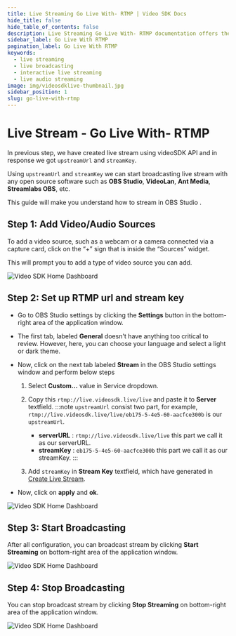 ```yaml
---
title: Live Streaming Go Live With- RTMP | Video SDK Docs
hide_title: false
hide_table_of_contents: false
description: Live Streaming Go Live With- RTMP documentation offers the most flexibility and control over your live viewing experience, build a custom integration with your live streaming web & app.
sidebar_label: Go Live With RTMP
pagination_label: Go Live With RTMP
keywords:
  - live streaming
  - live broadcasting
  - interactive live streaming
  - live audio streaming
image: img/videosdklive-thumbnail.jpg
sidebar_position: 1
slug: go-live-with-rtmp
---
```


# Live Stream - Go Live With- RTMP

In previous step, we have created live stream using videoSDK API and in response we got `upstreamUrl` and `streamKey`.

Using `upstreamUrl` and `streamKey` we can start broadcasting live stream with any open source software such as **OBS Studio**, **VideoLan**, **Ant Media**, **Streamlabs OBS**, etc.

This guide will make you understand how to stream in OBS Studio .

## Step 1: Add Video/Audio Sources

To add a video source, such as a webcam or a camera connected via a capture card, click on the “+” sign that is inside the “Sources” widget.

This will prompt you to add a type of video source you can add.

![Video SDK Home Dashboard](/img/obs-source.png)

## Step 2: Set up RTMP url and stream key

- Go to OBS Studio settings by clicking the **Settings** button in the bottom-right area of the application window.
- The first tab, labeled **General** doesn't have anything too critical to review. However, here, you can choose your language and select a light or dark theme.
- Now, click on the next tab labeled **Stream** in the OBS Studio settings window and perform below steps

  1. Select **Custom...** value in Service dropdown.
  2. Copy this `rtmp://live.videosdk.live/live` and paste it to **Server** textfield.
     :::note
     `upstreamUrl` consist two part, for example, `rtmp://live.videosdk.live/live/eb175-5-4e5-60-aacfce300b` is our `upstreamUrl`.

     - **serverURL** : `rtmp://live.videosdk.live/live` this part we call it as our serverURL.
     - **streamKey** : `eb175-5-4e5-60-aacfce300b` this part we call it as our streamKey.
       :::

  3. Add `streamKey` in **Stream Key** textfield, which have generated in [Create Live Stream](/docs/guide/standard-live-streaming-api-sdk/features/create-new-live-stream).

- Now, click on **apply** and **ok**.

![Video SDK Home Dashboard](/img/obs-settings.png)

## Step 3: Start Broadcasting

After all configuration, you can broadcast stream by clicking **Start Streaming** on bottom-right area of the application window.

![Video SDK Home Dashboard](/img/obs-start.png)

## Step 4: Stop Broadcasting

You can stop broadcast stream by clicking **Stop Streaming** on bottom-right area of the application window.

![Video SDK Home Dashboard](/img/obs-stop.png)
